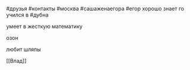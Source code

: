 #друзья 
 #контакты #москва 
  #сашаженаегора
  #егор 
  хорошо знает го 
  учился в #дубна

умеет в жесткую математику

озон

любит шляпы

[[Влад]]